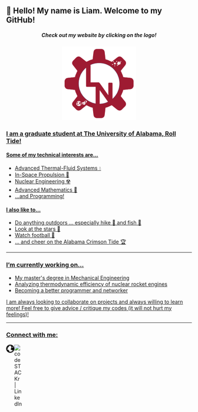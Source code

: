 ##  👋 Hello! My name is Liam. Welcome to my GitHub! 

<center>
<h5> Check out my website by clicking on the logo! </h5>
</center>

<p align="center">
  <a href="https://liamnester.github.io/" </a><img width="200" src="./LiamNesterLogo.png"  >
</p>

### I am a graduate student at The University of Alabama, Roll Tide!

#### Some of my technical interests are...

- Advanced Thermal-Fluid Systems 💧
- In-Space Propulsion 🚀
- Nuclear Engineering ☢️
- Advanced Mathematics 🧮
- ...and Programming! 

#### I also like to...

- Do anything outdoors ... especially hike 🥾 and fish 🎣
- Look at the stars 🔭
- Watch football 🏈
- ... and cheer on the Alabama Crimson Tide 🏆

---

### I’m currently working on...

- My master's degree in Mechanical Engineering
- Analyzing thermodynamic efficiency of nuclear rocket engines
- Becoming a better programmer and networker

I am always looking to collaborate on projects and always willing to learn more! Feel free to give advice / critique my codes (it will not hurt my feelings)!

---

### Connect with me:

[<img align="left" alt="chttps://liamnester.github.io/" width="22px" src="https://raw.githubusercontent.com/iconic/open-iconic/master/svg/globe.svg" />][website]
[<img align="left" alt="codeSTACKr | LinkedIn" width="22px" src="https://cdn.jsdelivr.net/npm/simple-icons@v3/icons/linkedin.svg" />][linkedin]


[website]: https://liamnester.github.io/
[linkedin]: https://www.linkedin.com/in/liamnester/


<!-- ### Hi there 👋 -->

<!--
**LiamEngMan/LiamEngMan** is a ✨ _special_ ✨ repository because its `README.md` (this file) appears on your GitHub profile.

Here are some ideas to get you started:

- 🔭 I’m currently working on ...
- 🌱 I’m currently learning ...
- 👯 I’m looking to collaborate on ...
- 🤔 I’m looking for help with ...
- 💬 Ask me about ...
- 📫 How to reach me: ...
- 😄 Pronouns: ...
- ⚡ Fun fact: ...
-->
